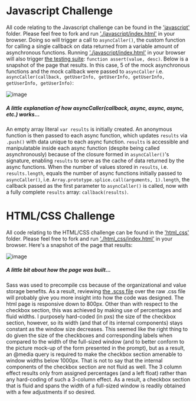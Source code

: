 # Javascript Challenge
All code relating to the Javascript challenge can be found in the ['javascript'](https://github.com/jbmilgrom/3lft/blob/master/javascript) folder. Please feel free to fork and run ['./javascript/index.html'](https://github.com/jbmilgrom/3lft/blob/master/javascript/index.html) in your browser. Doing so will trigger a call to `asyncCaller()`, the custom function for calling a single callback on data returned from a variable amount of asynchronous functions. Running ['./javascript/index.html'](https://github.com/jbmilgrom/3lft/blob/master/javascript/index.html) in your browser will also trigger [the testing suite](https://github.com/jbmilgrom/3lft/blob/master/javascript/test.js): `function assert(value, desc)`. Below is a snapshot of the page that results. In this case, 5 of the mock asynchronous functions and the mock callback were passed to `asyncCaller` i.e. `asyncCaller(callback, getUserInfo, getUserInfo, getUserInfo, getUserInfo, getUserInfo)`:

![image](https://s3-us-west-2.amazonaws.com/jbmpics/triplelift/Screen+Shot+2014-10-08+at+1.16.00+PM.png)

##### A little explanation of how asyncCaller(callback, async, async, async, etc.) works...

An empty array literal `var results` is initially created. An anonymous function is then passed to each async function, which updates `results` via `.push()` with data unique to each async function. `results` is accessible and manipulatable inside each async function (despite being called asynchronously) because of the closure formed in `asyncCaller()`'s signature, enabling `results` to serve as the cache of data returned by the async functions.  When the number of values stored in `results`, i.e. `results.length`, equals the number of async functions initially passed to `asyncCaller()`, i.e. `Array.prototype.splice.call(arguments, 1).length`, the callback passed as the first parameter to `asyncCaller()` is called, now with a fully complete `results` array: `callback(results)`.

# HTML/CSS Challenge

All code relating to the HTML/CSS challenge can be found in the ['html_css'](https://github.com/jbmilgrom/3lft/tree/master/html_css) folder. Please feel free to fork and run ['./html_css/index.html'](https://github.com/jbmilgrom/3lft/blob/master/html_css/index.html) in your browser. Here's a snapshot of the page that results:

![image](https://s3-us-west-2.amazonaws.com/jbmpics/triplelift/Screen+Shot+2014-10-08+at+12.57.12+PM.png)

##### A little bit about how the page was built...

Sass was used to precompile css because of the organizational and value storage benefits. As a result, reviewing [the .scss file](https://github.com/jbmilgrom/3lft/blob/master/html_css/stylesheets/mystyles.css.scss) over the raw .css file will probably give you more insight into how the code was designed. The html page is responsive down to 800px. Other than with respect to the checkbox section, this was achieved by making use of percentages and fluid widths. I purposely hard-coded (in pxs) the size of the checkbox section, however, so its width (and that of its internal components) stays constant as the window size decreases. This seemed like the right thing to do given the size of the checkboxes and corresponding labels when compared to the width of the full-sized window (and to better conform to the picture mock-up of the form presented in the prompt), but as a result, an @media query is required to make the checkbox section amenable to window widths below 1000px. That is not to say that the internal components of the checkbox section are not fluid as well. The 3 column effect results only from assigned percentages (and a left float) rather than any hard-coding of such a 3-column effect. As a result, a checkbox section that is fluid and spans the width of a full-sized window is readily obtained with a few adjustments if so desired. 